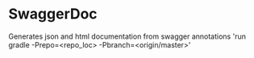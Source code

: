 # SwaggerDoc
Generates json and html documentation from swagger annotations
'run gradle -Prepo=<repo_loc> -Pbranch=<origin/master>'
